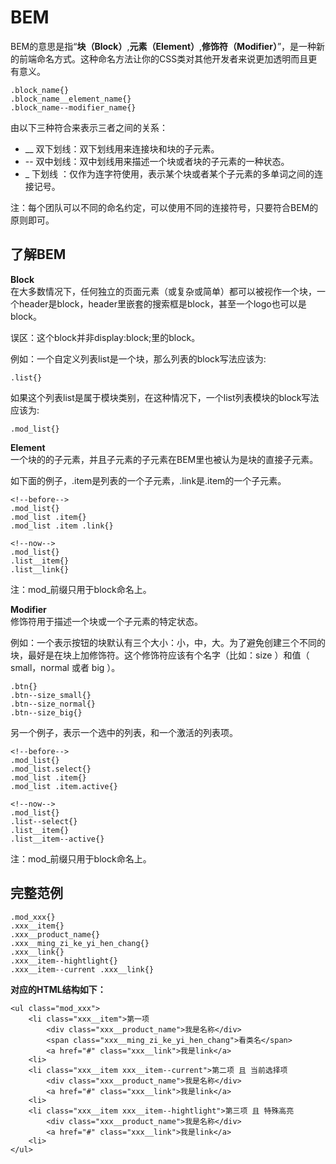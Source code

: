# BEM

BEM的意思是指“**块（Block）**,**元素（Element）**,**修饰符（Modifier）**”，是一种新的前端命名方式。这种命名方法让你的CSS类对其他开发者来说更加透明而且更有意义。

```
.block_name{}
.block_name__element_name{}
.block_name--modifier_name{}
```
由以下三种符合来表示三者之间的关系：
- __ 双下划线：双下划线用来连接块和块的子元素。
- -- 双中划线：双中划线用来描述一个块或者块的子元素的一种状态。
- _  下划线 ：仅作为连字符使用，表示某个块或者某个子元素的多单词之间的连接记号。

注：每个团队可以不同的命名约定，可以使用不同的连接符号，只要符合BEM的原则即可。

## 了解BEM

**Block**  
在大多数情况下，任何独立的页面元素（或复杂或简单）都可以被视作一个块，一个header是block，header里嵌套的搜索框是block，甚至一个logo也可以是block。

误区：这个block并非display:block;里的block。

例如：一个自定义列表list是一个块，那么列表的block写法应该为:

```
.list{}
```
如果这个列表list是属于模块类别，在这种情况下，一个list列表模块的block写法应该为:
```
.mod_list{}
```
**Element**  
一个块的的子元素，并且子元素的子元素在BEM里也被认为是块的直接子元素。

如下面的例子，.item是列表的一个子元素，.link是.item的一个子元素。
```
<!--before-->
.mod_list{}
.mod_list .item{}
.mod_list .item .link{}

<!--now-->
.mod_list{}
.list__item{}
.list__link{}
```
注：mod_前缀只用于block命名上。

**Modifier**  
修饰符用于描述一个块或一个子元素的特定状态。

例如：一个表示按钮的块默认有三个大小：小，中，大。为了避免创建三个不同的块，最好是在块上加修饰符。这个修饰符应该有个名字（比如：size ）和值（ small，normal 或者 big ）。
```
.btn{}
.btn--size_small{}
.btn--size_normal{}
.btn--size_big{}
```

另一个例子，表示一个选中的列表，和一个激活的列表项。
```
<!--before-->
.mod_list{}
.mod_list.select{}
.mod_list .item{}
.mod_list .item.active{}
 
<!--now--> 
.mod_list{}
.list--select{}
.list__item{}
.list__item--active{}
```
注：mod_前缀只用于block命名上。

## 完整范例
```
.mod_xxx{}
.xxx__item{}
.xxx__product_name{}
.xxx__ming_zi_ke_yi_hen_chang{}
.xxx__link{}
.xxx__item--hightlight{}
.xxx__item--current .xxx__link{}
```
**对应的HTML结构如下：**
```
<ul class="mod_xxx">
    <li class="xxx__item">第一项
        <div class="xxx__product_name">我是名称</div>
        <span class="xxx__ming_zi_ke_yi_hen_chang">看类名</span>
        <a href="#" class="xxx__link">我是link</a>
    <li>
    <li class="xxx__item xxx__item--current">第二项 且 当前选择项
        <div class="xxx__product_name">我是名称</div>
        <a href="#" class="xxx__link">我是link</a>
    <li>
    <li class="xxx__item xxx__item--hightlight">第三项 且 特殊高亮
        <div class="xxx__product_name">我是名称</div>
        <a href="#" class="xxx__link">我是link</a>
    <li>
</ul>
```